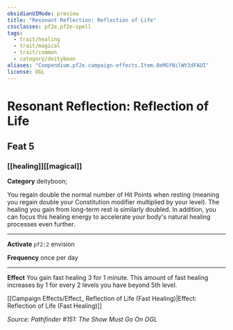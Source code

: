 ```yaml
---
obsidianUIMode: preview
title: "Resonant Reflection: Reflection of Life"
cssclasses: pf2e,pf2e-spell
tags:
  - trait/healing
  - trait/magical
  - trait/common
  - category/deityboon
aliases: "Compendium.pf2e.campaign-effects.Item.8eMGYNilWV3dFAUI"
license: OGL
---
```

# Resonant Reflection: Reflection of Life
## Feat 5
### [[healing]][[magical]]

**Category** deityboon; 




You regain double the normal number of Hit Points when resting (meaning you regain double your Constitution modifier multiplied by your level). The healing you gain from long-term rest is similarly doubled. In addition, you can focus this healing energy to accelerate your body's natural healing processes even further.

* * *

**Activate** `pf2:2` envision

**Frequency** once per day

* * *

**Effect** You gain fast healing 3 for 1 minute. This amount of fast healing increases by 1 for every 2 levels you have beyond 5th level.

[[Campaign Effects/Effect_ Reflection of Life (Fast Healing)|Effect: Reflection of Life (Fast Healing)]]

*Source: Pathfinder #151: The Show Must Go On*
*OGL*